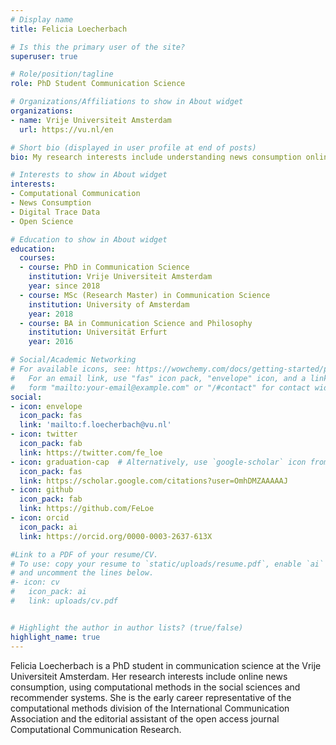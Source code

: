 ```yaml
---
# Display name
title: Felicia Loecherbach

# Is this the primary user of the site?
superuser: true

# Role/position/tagline
role: PhD Student Communication Science

# Organizations/Affiliations to show in About widget
organizations:
- name: Vrije Universiteit Amsterdam
  url: https://vu.nl/en

# Short bio (displayed in user profile at end of posts)
bio: My research interests include understanding news consumption online making use of theories from political communication and journalism. I use computational methods to study digital trace data. Only publishing research and tools open source.

# Interests to show in About widget
interests:
- Computational Communication
- News Consumption
- Digital Trace Data
- Open Science

# Education to show in About widget
education:
  courses:
  - course: PhD in Communication Science
    institution: Vrije Universiteit Amsterdam
    year: since 2018
  - course: MSc (Research Master) in Communication Science
    institution: University of Amsterdam
    year: 2018
  - course: BA in Communication Science and Philosophy
    institution: Universität Erfurt
    year: 2016

# Social/Academic Networking
# For available icons, see: https://wowchemy.com/docs/getting-started/page-builder/#icons
#   For an email link, use "fas" icon pack, "envelope" icon, and a link in the
#   form "mailto:your-email@example.com" or "/#contact" for contact widget.
social:
- icon: envelope
  icon_pack: fas
  link: 'mailto:f.loecherbach@vu.nl'
- icon: twitter
  icon_pack: fab
  link: https://twitter.com/fe_loe
- icon: graduation-cap  # Alternatively, use `google-scholar` icon from `ai` icon pack
  icon_pack: fas
  link: https://scholar.google.com/citations?user=OmhDMZAAAAAJ
- icon: github
  icon_pack: fab
  link: https://github.com/FeLoe
- icon: orcid
  icon_pack: ai
  link: https://orcid.org/0000-0003-2637-613X

#Link to a PDF of your resume/CV.
# To use: copy your resume to `static/uploads/resume.pdf`, enable `ai` icons in `params.toml`, 
# and uncomment the lines below.
#- icon: cv
#   icon_pack: ai
#   link: uploads/cv.pdf


# Highlight the author in author lists? (true/false)
highlight_name: true
---
```


Felicia Loecherbach is a PhD student in communication science at the Vrije Universiteit Amsterdam. Her research interests include online news consumption, using computational methods in the social sciences and recommender systems. She is the early career representative of the computational methods division of the International Communication Association and the editorial assistant of the open access journal Computational Communication Research. 
